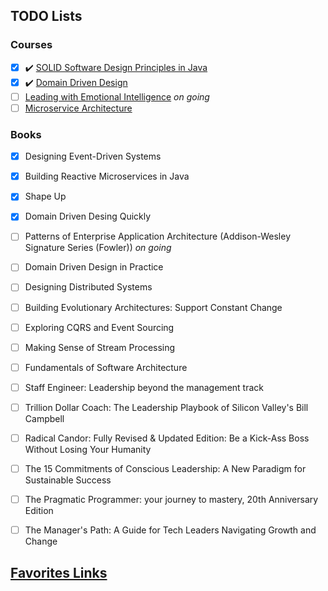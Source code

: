 ## TODO Lists

### Courses

- [X] ✔️ [SOLID Software Design Principles in Java](https://app.pluralsight.com/achievements/share/fc2b9d85-2a37-4f18-8371-5ca104590cec)
- [X] ✔️ [Domain Driven Design](https://app.pluralsight.com/achievements/share/4bcd5cf1-759f-4876-8b90-aa4247f482e5) 
- [ ] [Leading with Emotional Intelligence](https://app.pluralsight.com/library/courses/leading-emotional-intelligence/table-of-contents) _on going_
- [ ] [Microservice Architecture](https://app.pluralsight.com/paths/skills/microservices-architecture)

### Books
 - [X] Designing Event-Driven Systems
 - [X] Building Reactive Microservices in Java
 - [X] Shape Up
 - [X] Domain Driven Desing Quickly
 - [ ] Patterns of Enterprise Application Architecture (Addison-Wesley Signature Series (Fowler)) _on going_
 - [ ] Domain Driven Design in Practice
 - [ ] Designing Distributed Systems
 - [ ] Building Evolutionary Architectures: Support Constant Change
 - [ ] Exploring CQRS and Event Sourcing
 - [ ] Making Sense of Stream Processing
 - [ ] Fundamentals of Software Architecture
 - [ ] Staff Engineer: Leadership beyond the management track
 - [ ] Trillion Dollar Coach: The Leadership Playbook of Silicon Valley's Bill Campbell 
 - [ ] Radical Candor: Fully Revised & Updated Edition: Be a Kick-Ass Boss Without Losing Your Humanity 
 - [ ] The 15 Commitments of Conscious Leadership: A New Paradigm for Sustainable Success
 - [ ] The Pragmatic Programmer: your journey to mastery, 20th Anniversary Edition
 - [ ] The Manager's Path: A Guide for Tech Leaders Navigating Growth and Change
 


## [Favorites Links](./FAVORITES.MD)
 
